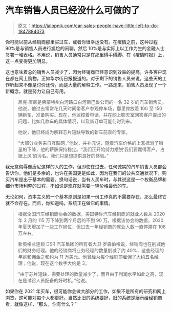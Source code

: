 # 汽车销售人员已经没什么可做的了

> 原文：<https://jalopnik.com/car-sales-people-have-little-left-to-do-1847884073>

你可能以前从经销商那里买过车，或者你很幸运没有。在疫情之前，这种过程 90%是与销售人员进行尴尬的闲聊，然后 10%是与实际上以工作为生的金融人士签署一堆表格。不用说，销售人员通常只是在那里碍手碍脚。在《疫情时报》上，这一点变得更加明显。



这也意味着总的销售人员减少了，因为经销商已经意识到效率的提高，许多客户现在都在网上购物，正如华尔街日报报道的。对于剩下的销售人员来说，这些天的工作听起来不像是讨价还价，而是大量的解释工作。一路走来，销售人员发现了一个新概念，就是努力让自己有用。

> 尼克·唐尼是佛蒙特州白河路口白河斯巴鲁公司的一名 32 岁的汽车销售员。他说，他过去常常花几天时间带客户参观停车场，那里停放着 100 至 150 辆新车，准备购买。现在，他监控着电话，并在网上聊天室回答客户提出的问题，比如几款车的具体情况，以及新订单可能何时到来。
> 
> 他说，他已经成为解释芯片短缺导致的新车前景的专家。
> 
> “大部分业务来自互联网，”他说，并补充说，随着汽车价格的上涨抵消了销量的下降，他的薪酬保持稳定。“我们正开始努力摆脱‘我们要赢得客户，占据上风’的污名。我们只是想提供良好的体验。”

我无意侮辱像唐尼这样的人的工作，但即使在过去，任何诚实的汽车销售人员都会告诉你，他们是多余的，也许在美国更是如此，因为在我们的公共交通状况下，购买汽车是出于基本的需要。换句话说，当有人买车时，与其说这是一个权衡品牌和细分市场利弊的过程，不如说是现在就需要一辆价格最低的车。

无论如何，资本主义的一个基本原则是如果一份工作真的不需要存在，那么最终它就不会存在。而且，你知道吗，系统正在做它的事情。

> 根据全国汽车经销商协会的数据，美国特许汽车经销商的就业人数从 2020 年 2 月的 115 万下降到两个月后的不到 90 万。根据该协会的数据，2020 年夏天增加了一些工作岗位，但过去一年经销商的就业人数一直停滞在 108 万左右。
> 
> 新英格兰连锁 DSR 汽车集团的所有者大卫·罗森伯格说，经销商也在削减他们的财务经理。他的经销商将业务经理的数量削减了约 40%，这些经理的年薪和佣金之和约为 11 万美元。他曾经为每个经销商雇佣了大约五名经理；他说，现在这个数字大约是 3。
> 
> “由于芯片短缺，需要处理的数量减少了，而且由于利润水平如此之高，现在是试验人员配备的好时机，”他说。

如果你在 2021 年买车，很可能你会做大部分的工作，如果不是所有的研究和网上浏览，这可能对每个人都更好。当然比旧的系统要好，旧的系统是展示给经销商看，就像这样，“那么，你有什么？”